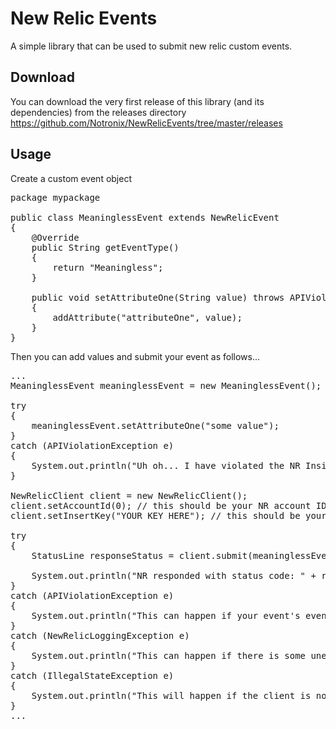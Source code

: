 # New Relic Events
A simple library that can be used to submit new relic custom events.

## Download
You can download the very first release of this library (and its dependencies) from the releases directory
https://github.com/Notronix/NewRelicEvents/tree/master/releases

## Usage

Create a custom event object

<pre>
package mypackage

public class MeaninglessEvent extends NewRelicEvent
{
    @Override
    public String getEventType()
    {
        return "Meaningless";
    }
    
    public void setAttributeOne(String value) throws APIViolationException
    {
        addAttribute("attributeOne", value);
    }
}
</pre>

Then you can add values and submit your event as follows...

<pre>
...
MeaninglessEvent meaninglessEvent = new MeaninglessEvent();

try
{
    meaninglessEvent.setAttributeOne("some value");
}
catch (APIViolationException e)
{
    System.out.println("Uh oh... I have violated the NR Insights API.");
}

NewRelicClient client = new NewRelicClient();
client.setAccountId(0); // this should be your NR account ID
client.setInsertKey("YOUR KEY HERE"); // this should be your NR Insights Insert Key

try
{
    StatusLine responseStatus = client.submit(meaninglessEvent);

    System.out.println("NR responded with status code: " + responseStatus.getStatusCode());
}
catch (APIViolationException e)
{
    System.out.println("This can happen if your event's eventType is invalid according to the NR Insights API");
}
catch (NewRelicLoggingException e)
{
    System.out.println("This can happen if there is some unexpected failure during the event submission.");
}
catch (IllegalStateException e)
{
    System.out.println("This will happen if the client is not initialized with an account ID and an insert key.");
}
...
</pre>
